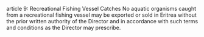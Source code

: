 article 9: Recreational Fishing Vessel Catches
No aquatic organisms caught from a recreational fishing vessel may be exported or sold in Eritrea without the prior written authority of the Director and in accordance with such terms and conditions as the Director may prescribe.
<ul>
</ul>